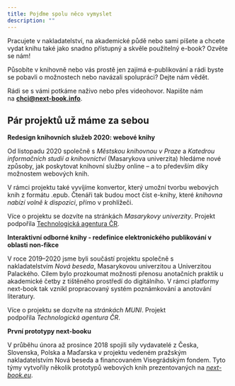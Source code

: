 ```yaml
---
title: Pojďme spolu něco vymyslet
description: ""
---
```

Pracujete v nakladatelství, na akademické půdě nebo sami píšete a chcete vydat knihu také jako snadno přístupný a skvěle použitelný e-book? Ozvěte se nám!

Působíte v knihovně nebo vás prostě jen zajímá e-publikování a rádi byste se pobavli o možnostech nebo navázali spolupráci? Dejte nám vědět.

Rádi se s vámi potkáme naživo nebo přes videohovor. Napište nám na **chci@next-book.info**.



## **Pár projektů už máme za sebou**

**Redesign knihovních služeb 2020: webové knihy**

Od listopadu 2020 společně s *Městskou knihovnou v Praze* a *Katedrou informačních studií a knihovnictví* (Masarykova univerzita) hledáme nové způsoby, jak poskytovat knihovní služby online – a to především díky možnostem webových knih.

V rámci projektu také vyvíjíme konvertor, který umožní tvorbu webových knih z formátu .epub. Čtenáři tak budou moct číst e-knihy, které *knihovna nabízí volně k dispozici*, přímo v prohlížeči.

Více o projektu se dozvíte na stránkách *Masarykovy univerzity*. Projekt podpořila [Technologická agentura ČR](https://www.tacr.cz/).

**Interaktivní odborné knihy - redefinice elektronického publikování v oblasti non-fikce**

V roce 2019–2020 jsme byli součástí projektu společně s nakladatelstvím *Nová beseda*, Masarykovou univerzitou a Univerzitou Palackého. Cílem bylo prozkoumat možnosti přenosu anotačních praktik u akademické četby z tištěného prostředí do digitálního. V rámci platformy next-book tak vznikl propracovaný systém poznámkování a anotování literatury.

Více o projektu se dozvíte na *stránkách MUNI*. Projekt podpořila *Technologická agentura ČR*.

**První prototypy next-booku**

V průběhu února až prosince 2018 spojili síly vydavatelé z Česka, Slovenska, Polska a Maďarska v projektu vedeném pražským nakladatelstvím Nová beseda a financovaném Visegrádským fondem. Tyto týmy vytvořily několik prototypů webových knih prezentovaných na *[next-book.eu](https://next-book.eu/en/)*.